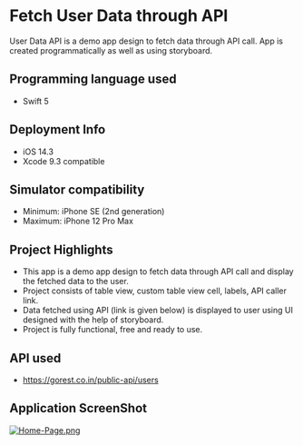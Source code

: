 # Fetch User Data through API

User Data API is a demo app design to fetch data through API call. App is created programmatically as well as using storyboard.

## Programming language used
- Swift 5

## Deployment Info
- iOS 14.3
- Xcode 9.3 compatible

## Simulator compatibility
- Minimum: iPhone SE (2nd generation)
- Maximum: iPhone 12 Pro Max

## Project Highlights
- This app is a demo app design to fetch data through API call and display the fetched data to the user.
- Project consists of table view, custom table view cell, labels, API caller link.
- Data fetched using API (link is given below) is displayed to user using UI designed with the help of storyboard.
- Project is fully functional, free and ready to use.

## API used
- https://gorest.co.in/public-api/users

## Application ScreenShot

[![Home-Page.png](https://i.postimg.cc/cJ0xSym7/Home-Page.png)](https://postimg.cc/3kf5XqzW)
